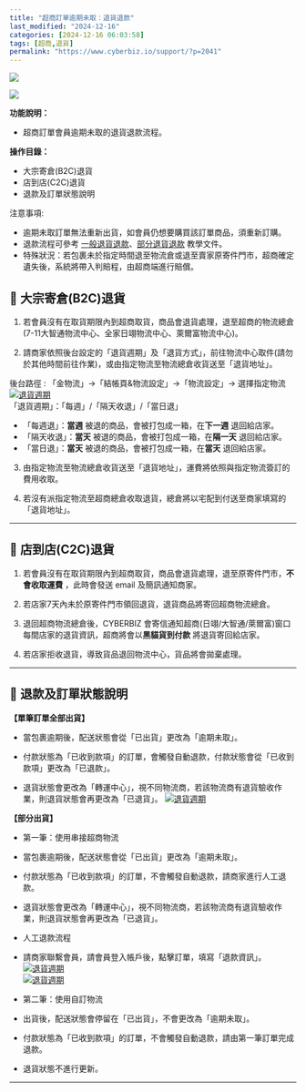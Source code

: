 ```yaml
---
title: "超商訂單逾期未取：退貨退款"
last_modified: "2024-12-16"
categories: [2024-12-16 06:03:58]
tags: [超商,退貨]
permalink: "https://www.cyberbiz.io/support/?p=2041"
---
```


![](https://www.cyberbiz.io/support/wp-content/uploads/適用站別.png)

[![](https://www.cyberbiz.io/support/wp-content/uploads/台灣站.png)](https://www.cyberbiz.io/support/?page_id=2490)

**功能說明：**  

* 超商訂單會員逾期未取的退貨退款流程。

**操作目錄：**

* 大宗寄倉(B2C)退貨
* 店到店(C2C)退貨
* 退款及訂單狀態說明

注意事項:  

* 逾期未取訂單無法重新出貨，如會員仍想要購買該訂單商品，須重新訂購。
* 退款流程可參考 [一般退貨退款](https://www.cyberbiz.io/support/?p=1756)、[部分退貨退款](https://www.cyberbiz.io/support/?p=1758) 教學文件。 
* 特殊狀況：若包裹未於指定時間退至物流倉或退至賣家原寄件門市，超商確定遺失後，系統將帶入判賠程，由超商端進行賠償。



## 📌 大宗寄倉(B2C)退貨

1. 若會員沒有在取貨期限內到超商取貨，商品會退貨處理，退至超商的物流總倉 (7-11大智通物流中心、全家日翊物流中心、萊爾富物流中心)。


2. 請商家依照後台設定的「退貨週期」及「退貨方式」，前往物流中心取件(請勿於其他時間前往作業)，或由指定物流至物流總倉收貨送至「退貨地址」。  

後台路徑 :  「金物流」→「結帳頁&物流設定」→「物流設定」→ 選擇指定物流  
[![退貨週期](https://www.cyberbiz.io/support/wp-content/uploads/退貨處理-超商訂單逾期未取退貨流程01.png)](https://www.cyberbiz.io/support/wp-content/uploads/退貨處理-超商訂單逾期未取退貨流程01.png)  
「退貨週期」：「每週」/「隔天收退」/「當日退」

* 「每週退」：**當週** 被退的商品，會被打包成一箱，在**下一週** 退回給店家。
* 「隔天收退」：**當天** 被退的商品，會被打包成一箱，在**隔一天** 退回給店家。
* 「當日退」：**當天** 被退的商品，會被打包成一箱，在**當天** 退回給店家。


3. 由指定物流至物流總倉收貨送至「退貨地址」，運費將依照與指定物流簽訂的費用收取。


4. 若沒有派指定物流至超商總倉收取退貨，總倉將以宅配到付送至商家填寫的「退貨地址」。


* * *



## 📌 店到店(C2C)退貨

1. 若會員沒有在取貨期限內到超商取貨，商品會退貨處理，退至原寄件門市，**不會收取運費** ，此時會發送 email 及簡訊通知商家。


2. 若店家7天內未於原寄件門市領回退貨，退貨商品將寄回超商物流總倉。


3. 退回超商物流總倉後，CYBERBIZ 會寄信通知超商(日翊/大智通/萊爾富)窗口每間店家的退貨資訊，超商將會以**黑貓貨到付款** 將退貨寄回給店家。 


4. 若店家拒收退貨，導致貨品退回物流中心，貨品將會拋棄處理。

* * *



## 📌 退款及訂單狀態說明

**【單筆訂單全部出貨】**

* 當包裹逾期後，配送狀態會從「已出貨」更改為「逾期未取」。


* 付款狀態為「已收到款項」的訂單，會觸發自動退款，付款狀態會從「已收到款項」更改為「已退款」。


* 退貨狀態會更改為「轉運中心」，視不同物流商，若該物流商有退貨驗收作業，則退貨狀態會再更改為「已退貨」。
[![退貨週期](https://www.cyberbiz.io/support/wp-content/uploads/超商訂單逾期未取：退貨退款01.png)](https://www.cyberbiz.io/support/wp-content/uploads/超商訂單逾期未取：退貨退款01.png)


**【部分出貨】**

* 第一筆：使用串接超商物流 
* 當包裹逾期後，配送狀態會從「已出貨」更改為「逾期未取」。


* 付款狀態為「已收到款項」的訂單，不會觸發自動退款，請商家進行人工退款。


* 退貨狀態會更改為「轉運中心」，視不同物流商，若該物流商有退貨驗收作業，則退貨狀態會再更改為「已退貨」。


* 人工退款流程  

* 請商家聯繫會員，請會員登入帳戶後，點擊訂單，填寫「退款資訊」。
[![退貨週期](https://www.cyberbiz.io/support/wp-content/uploads/退貨處理-超商訂單逾期未取退貨流程04.png)](https://www.cyberbiz.io/support/wp-content/uploads/退貨處理-超商訂單逾期未取退貨流程04.png)  
[![退貨週期](https://www.cyberbiz.io/support/wp-content/uploads/退貨處理-超商訂單逾期未取退貨流程06.png)](https://www.cyberbiz.io/support/wp-content/uploads/退貨處理-超商訂單逾期未取退貨流程06.png)  

* 第二筆：使用自訂物流 
* 出貨後，配送狀態會停留在「已出貨」，不會更改為「逾期未取」。


* 付款狀態為「已收到款項」的訂單，不會觸發自動退款，請由第一筆訂單完成退款。


* 退貨狀態不進行更新。


* * *



